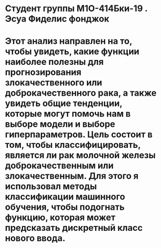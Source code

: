 # Студент группы М1О-414Бки-19 . Эсуа Фиделис фонджок
# Этот анализ направлен на то, чтобы увидеть, какие функции наиболее полезны для прогнозирования злокачественного или доброкачественного рака, а также увидеть общие тенденции, которые могут помочь нам в выборе модели и выборе гиперпараметров. Цель состоит в том, чтобы классифицировать, является ли рак молочной железы доброкачественным или злокачественным. Для этого я использовал методы классификации машинного обучения, чтобы подогнать функцию, которая может предсказать дискретный класс нового ввода.
